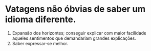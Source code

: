 # Vatagens não óbvias de saber um idioma diferente.

1. Expansão dos horizontes; conseguir explicar com maior facilidade aqueles sentimentos que demandariam grandes explicações. 
2. Saber expressar-se melhor.